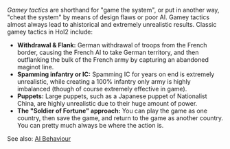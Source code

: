 *Gamey tactics* are shorthand for "game the system", or put in another
way, "cheat the system" by means of design flaws or poor AI. Gamey
tactics almost always lead to ahistorical and extremely unrealistic
results. Classic gamey tactics in HoI2 include:

-   **Withdrawal & Flank:** German withdrawal of troops from the French
    border, causing the French AI to take German territory, and then
    outflanking the bulk of the French army by capturing an abandoned
    maginot line.
-   **Spamming infantry or IC:** Spamming IC for years on end is
    extremely unrealistic, while creating a 100% infantry only army is
    highly imbalanced (though of course extremely effective in game).
-   **Puppets:** Large puppets, such as a Japanese puppet of Nationalist
    China, are highly unrealistic due to their huge amount of power.
-   **The "Soldier of Fortune" approach:** You can play the game as one
    country, then save the game, and return to the game as another
    country. You can pretty much always be where the action is.

See also: [AI Behaviour‎](/wiki/AI_Behaviour "AI Behaviour")
